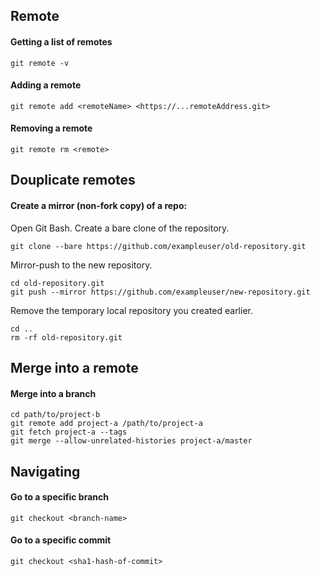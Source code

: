 ## Remote

#### Getting a list of remotes

```
git remote -v
```

#### Adding a remote

```
git remote add <remoteName> <https://...remoteAddress.git>
```

#### Removing a remote

```
git remote rm <remote>
```


## Douplicate remotes

#### Create a mirror (non-fork copy) of a repo:
  Open Git Bash.
Create a bare clone of the repository.
  ```
git clone --bare https://github.com/exampleuser/old-repository.git
  ```
Mirror-push to the new repository.
  ```
cd old-repository.git
git push --mirror https://github.com/exampleuser/new-repository.git
  ```
Remove the temporary local repository you created earlier.
  ```
  cd ..
rm -rf old-repository.git
```
   
   
## Merge into a remote
  
#### Merge into a branch
```
cd path/to/project-b
git remote add project-a /path/to/project-a
git fetch project-a --tags
git merge --allow-unrelated-histories project-a/master
```
  




## Navigating


#### Go to a specific branch

```
git checkout <branch-name>
```

#### Go to a specific commit

```
git checkout <sha1-hash-of-commit>
```

